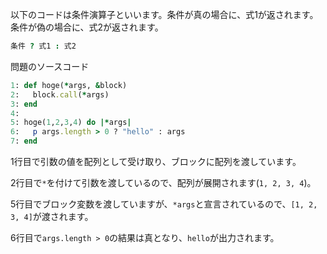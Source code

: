 以下のコードは条件演算子といいます。条件が真の場合に、式1が返されます。条件が偽の場合に、式2が返されます。

```ruby
条件 ? 式1 : 式2
```

問題のソースコード

```ruby
1: def hoge(*args, &block)
2:   block.call(*args)
3: end
4: 
5: hoge(1,2,3,4) do |*args|
6:   p args.length > 0 ? "hello" : args
7: end
```

1行目で引数の値を配列として受け取り、ブロックに配列を渡しています。

2行目で`*`を付けて引数を渡しているので、配列が展開されます(`1, 2, 3, 4`)。

5行目でブロック変数を渡していますが、`*args`と宣言されているので、`[1, 2, 3, 4]`が渡されます。

6行目で`args.length > 0`の結果は真となり、`hello`が出力されます。
